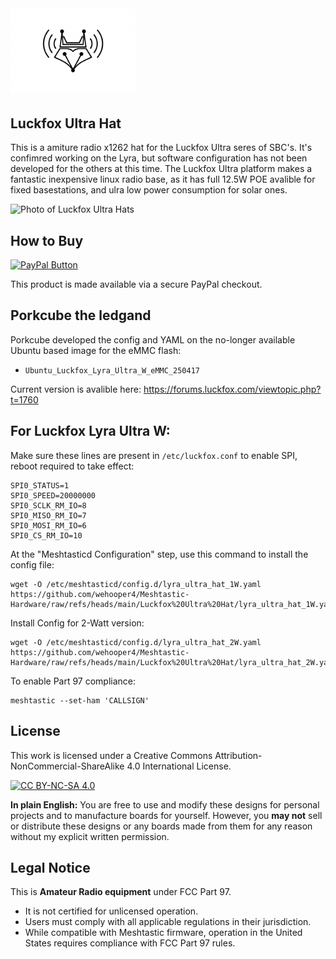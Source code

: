 <img src="/static/ultra_hat_logo.png" alt="Logo" width="200"> 

## Luckfox Ultra Hat

This is a amiture radio x1262 hat for the Luckfox Ultra seres of SBC's. It's confimred working on the Lyra, but software configuration has not been developed for the others at this time. The Luckfox Ultra platform makes a fantastic inexpensive linux radio base, as it has full 12.5W POE avalible for fixed basestations, and ulra low power consumption for solar ones.

![Photo of Luckfox Ultra Hats](/static/IMG_3499.jpeg)

## How to Buy

[![PayPal Button](https://www.paypalobjects.com/en_US/i/btn/btn_buynowCC_LG.gif)](https://www.paypal.com/ncp/payment/MPGLQUXB9TF82)

This product is made available via a secure PayPal checkout.

## Porkcube the ledgand

Porkcube developed the config and YAML on the no-longer available Ubuntu based image for the eMMC flash:
  - `Ubuntu_Luckfox_Lyra_Ultra_W_eMMC_250417`

Current version is avalible here:
https://forums.luckfox.com/viewtopic.php?t=1760

## For Luckfox Lyra Ultra W:

Make sure these lines are present in `/etc/luckfox.conf` to enable SPI, reboot required to take effect:
```
SPI0_STATUS=1
SPI0_SPEED=20000000
SPI0_SCLK_RM_IO=8
SPI0_MISO_RM_IO=7
SPI0_MOSI_RM_IO=6
SPI0_CS_RM_IO=10
```

At the "Meshtasticd Configuration" step, use this command to install the config file:

```
wget -O /etc/meshtasticd/config.d/lyra_ultra_hat_1W.yaml https://github.com/wehooper4/Meshtastic-Hardware/raw/refs/heads/main/Luckfox%20Ultra%20Hat/lyra_ultra_hat_1W.yaml
```

Install Config for 2-Watt version:
```
wget -O /etc/meshtasticd/config.d/lyra_ultra_hat_2W.yaml https://github.com/wehooper4/Meshtastic-Hardware/raw/refs/heads/main/Luckfox%20Ultra%20Hat/lyra_ultra_hat_2W.yaml
```

To enable Part 97 compliance:
```
meshtastic --set-ham 'CALLSIGN'
```


## License
This work is licensed under a Creative Commons Attribution-NonCommercial-ShareAlike 4.0 International License.

[![CC BY-NC-SA 4.0](https://licensebuttons.net/l/by-nc-sa/4.0/88x31.png)](https://creativecommons.org/licenses/by-nc-sa/4.0/)

**In plain English:** You are free to use and modify these designs for personal projects and to manufacture boards for yourself. However, you **may not** sell or distribute these designs or any boards made from them for any reason without my explicit written permission.

## Legal Notice
This is **Amateur Radio equipment** under FCC Part 97.
* It is not certified for unlicensed operation.
* Users must comply with all applicable regulations in their jurisdiction.
* While compatible with Meshtastic firmware, operation in the United States requires compliance with FCC Part 97 rules.

